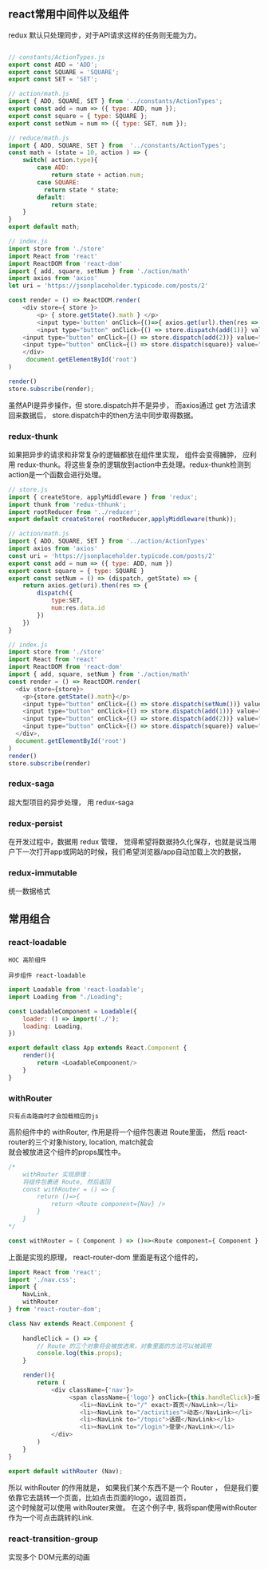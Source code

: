 ## react常用中间件以及组件

redux 默认只处理同步，对于API请求这样的任务则无能为力。

```js

// constants/ActionTypes.js
export const ADD = 'ADD';
export const SQUARE = 'SQUARE';
export const SET = 'SET';

// action/math.js
import { ADD, SQUARE, SET } from '../constants/ActionTypes';
export const add = num => ({ type: ADD, num });
export const square = { type: SQUARE };
export const setNum = num => ({ type: SET, num });

// reduce/math.js
import { ADD, SQUARE, SET } from  '../constants/ActionTypes';
const math = (state = 10, action ) => {
	switch( action.type){
		case ADD: 
			return state + action.num;
		case SQUARE:
		  return state * state;
		default:
			return state;
	}
}
export default math;

// index.js
import store from './store'
import React from 'react'
import ReactDOM from 'react-dom'
import { add, square, setNum } from './action/math'
import axios from 'axios'
let uri = 'https://jsonplaceholder.typicode.com/posts/2'

const render = () => ReactDOM.render(
	<div store={ store }>
		<p> { store.getState().math } </p>
		<input type='button' onClick={()=>{ axios.get(url).then(res => store.dispatch(store.dispatch( setNum(res.data.id) ))) }}  value="设置"/>
		<input type="button" onClick={() => store.dispatch(add(1))} value="+1" />
    <input type="button" onClick={() => store.dispatch(add(2))} value="+2" />
    <input type="button" onClick={() => store.dispatch(square)} value="乘方" />
	</div>
	 document.getElementById('root')
)

render()
store.subscribe(render);

```

虽然API是异步操作，但 store.dispatch并不是异步， 而axios通过 get 方法请求回来数据后， store.dispatch中的then方法中同步取得数据。


### redux-thunk

如果把异步的请求和非常复杂的逻辑都放在组件里实现， 组件会变得臃肿， 应利用 redux-thunk。将这些复杂的逻辑放到action中去处理。redux-thunk检测到  
action是一个函数会进行处理。

```js
// store.js
import { createStore, applyMiddleware } from 'redux';
import thunk from 'redux-thhunk';
import rootReducer from '../reducer';
export default createStore( rootReducer,applyMiddleware(thunk));

// action/math.js
import { ADD, SQUARE, SET } from '../action/ActionTypes'
import axios from 'axios'
const uri = 'https://jsonplaceholder.typicode.com/posts/2'
export const add = num => ({ type: ADD, num })
export const square = { type: SQUARE }
export const setNum = () => (dispatch, getState) => {
	return axios.get(uri).then(res => {
		dispatch({
			type:SET,
			num:res.data.id
		})
	})
}

// index.js
import store from './store'
import React from 'react'
import ReactDOM from 'react-dom'
import { add, square, setNum } from './action/math'
const render = () => ReactDOM.render(
  <div store={store}>
    <p>{store.getState().math}</p>
    <input type="button" onClick={() => store.dispatch(setNum())} value="设置Num" />
    <input type="button" onClick={() => store.dispatch(add(1))} value="+1" />
    <input type="button" onClick={() => store.dispatch(add(2))} value="+2" />
    <input type="button" onClick={() => store.dispatch(square)} value="乘方" />
  </div>,
  document.getElementById('root')
)
render()
store.subscribe(render)


```

### redux-saga

超大型项目的异步处理， 用 redux-saga

### redux-persist

在开发过程中，数据用 redux 管理， 觉得希望将数据持久化保存，也就是说当用户下一次打开app或网站的时候，我们希望浏览器/app自动加载上次的数据，

### redux-immutable

统一数据格式

## 常用组合

### react-loadable
	HOC 高阶组件

	异步组件 react-loadable

```js
import Loadable from 'react-loadable';
import Loading from "./Loading";

const LoadableComponent = Loadable({
	loader: () => import('./');
	loading: Loading,
})

export default class App extends React.Component {
	render(){
		return <LoadableCompoonent/>
	}
}


```

### withRouter

	只有点击路由时才会加载相应的js

高阶组件中的 withRouter, 作用是将一个组件包裹进 Route里面， 然后 react-router的三个对象history, location, match就会  
就会被放进这个组件的props属性中。

```js
/*
	withRouter 实现原理：
	将组件包裹进 Route, 然后返回
	const withRouter = () => {
		return ()=>{
			return <Route component={Nav} />
		}
	}
*/

const withRouter = ( Component ) => ()=><Route component={ Component } />

```

上面是实现的原理， react-router-dom 里面是有这个组件的， 

```js
import React from 'react';
import './nav.css';
import {
	NavLink,
	withRouter
} from 'react-router-dom';

class Nav extends React.Component {
	
	handleClick = () => {
		// Route 的三个对象将会被放进来，对象里面的方法可以被调用
		console.log(this.props);
	}

	render(){
		return (
			<div className={'nav'}>
				 <span className={'logo'} onClick={this.handleClick}>掘土社区</span>
					<li><NavLink to="/" exact>首页</NavLink></li>
					<li><NavLink to="/activities">动态</NavLink></li>
					<li><NavLink to="/topic">话题</NavLink></li>
					<li><NavLink to="/login">登录</NavLink></li>
			</div>
		)
	}
}

export default withRouter (Nav);

```	
所以 withRouter 的作用就是， 如果我们某个东西不是一个 Router ， 但是我们要依靠它去跳转一个页面，比如点击页面的logo，返回首页，  
这个时候就可以使用 withRouter来做。
在这个例子中, 我将span使用withRouter作为一个可点击跳转的Link.


### react-transition-group

实现多个 DOM元素的动画


